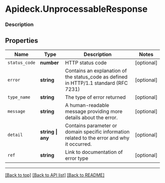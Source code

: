 # Apideck.UnprocessableResponse

### Description

## Properties
Name | Type | Description | Notes
------------ | ------------- | ------------- | -------------
`status_code` | **number** | HTTP status code | [optional] 
`error` | **string** | Contains an explanation of the status_code as defined in HTTP/1.1 standard (RFC 7231) | [optional] 
`type_name` | **string** | The type of error returned | [optional] 
`message` | **string** | A human-readable message providing more details about the error. | [optional] 
`detail` | **string \| any** | Contains parameter or domain specific information related to the error and why it occurred. | [optional] 
`ref` | **string** | Link to documentation of error type | [optional] 





---

[[Back to top]](#) [[Back to API list]](../../../../README.md#documentation-for-api-endpoints) [[Back to README]](../../../../README.md)


